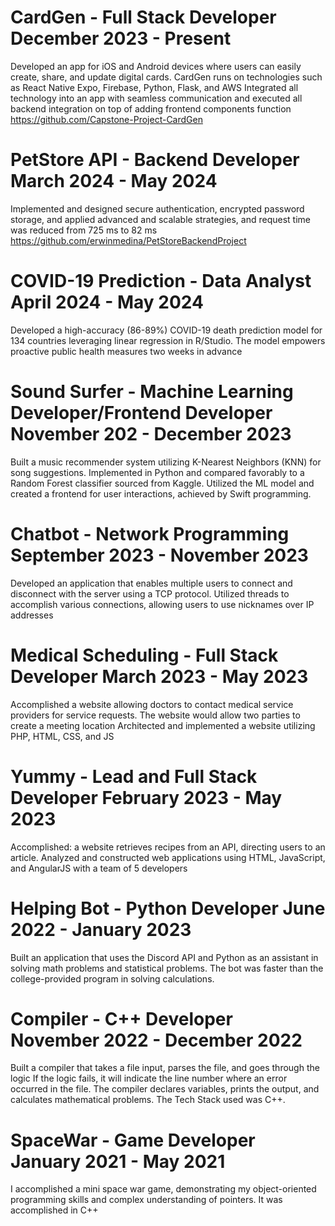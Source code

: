 # CardGen - Full Stack Developer                                                                 December 2023 - Present
Developed an app for iOS and Android devices where users can easily create, share, and update digital cards. CardGen runs on technologies such as React Native Expo, Firebase, Python, Flask, and AWS
Integrated all technology into an app with seamless communication and executed all backend integration on top of adding frontend components function
https://github.com/Capstone-Project-CardGen

# PetStore API - Backend Developer	                                                              March 2024 - May 2024
Implemented and designed secure authentication, encrypted password storage, and applied advanced and scalable strategies, and request time was reduced from 725 ms to 82 ms https://github.com/erwinmedina/PetStoreBackendProject

# COVID-19 Prediction - Data Analyst	                                                            April 2024 - May 2024  
Developed a high-accuracy (86-89%) COVID-19 death prediction model for 134 countries leveraging linear regression in R/Studio. The model empowers proactive public health measures two weeks in advance

# Sound Surfer - Machine Learning Developer/Frontend Developer 	                                  November 202 - December 2023
Built a music recommender system utilizing K-Nearest Neighbors (KNN) for song suggestions. Implemented in Python and compared favorably to a Random Forest classifier sourced from Kaggle. 
Utilized the ML model and created a frontend for user interactions, achieved by Swift programming.  

# Chatbot - Network Programming	                                                                September 2023 - November 2023
Developed an application that enables multiple users to connect and disconnect with the server using a TCP protocol. Utilized threads to accomplish various connections, allowing users to use nicknames over IP addresses 

# Medical Scheduling - Full Stack Developer	                                                      March 2023 - May 2023
Accomplished a website allowing doctors to contact medical service providers for service requests. The website would allow two parties to create a meeting location
Architected and implemented a website utilizing PHP, HTML, CSS, and JS

# Yummy	- Lead and Full Stack Developer	                                                          February 2023 - May 2023
Accomplished: a website retrieves recipes from an API, directing users to an article. 
Analyzed and constructed web applications using HTML, JavaScript, and AngularJS with a team of 5 developers

# Helping Bot - Python Developer	                                                                June 2022 - January 2023
Built an application that uses the Discord API and Python as an assistant in solving math problems and statistical problems. The bot was faster than the college-provided program in solving calculations.

# Compiler - C++ Developer	                                                                November 2022 - December 2022
Built a compiler that takes a file input, parses the file, and goes through the logic
If the logic fails, it will indicate the line number where an error occurred in the file. The compiler declares variables, prints the output, and calculates mathematical problems. The Tech Stack used was C++.

# SpaceWar - Game Developer	                                                                      January 2021 - May 2021
I accomplished a mini space war game, demonstrating my object-oriented programming skills and complex understanding of pointers. It was accomplished in C++
